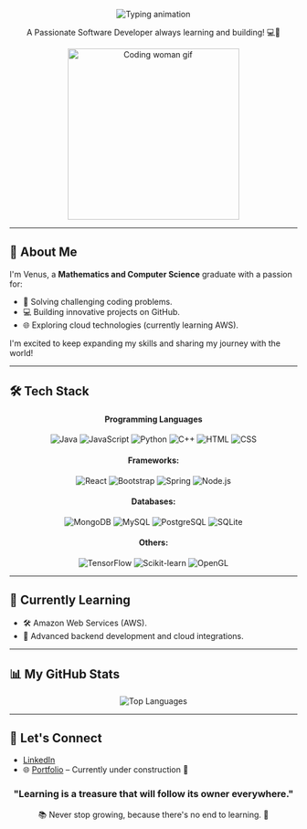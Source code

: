 <p align="center">
  <img src="https://readme-typing-svg.demolab.com?font=Fira+Code&size=24&duration=2000&pause=500&color=F75C7E&center=true&vCenter=true&width=435&lines=👋Hello%2C+I'm+Venus!🌟;Welcome+to+my+GitHub+profile!;" alt="Typing animation" />
</p>
<p align="center">
  A Passionate Software Developer always learning and building! 💻🚀
</p>
<!-- Smaller Coding Animation -->
<p align="center">
  <img src="https://media.giphy.com/media/13HBDT4QSTpveU/giphy.gif" alt="Coding woman gif" width="300" />
</p>


---

## 🚀 About Me  

I'm Venus, a **Mathematics and Computer Science** graduate with a passion for:  
- 🧩 Solving challenging coding problems.  
- 💻 Building innovative projects on GitHub.  
- 🌐 Exploring cloud technologies (currently learning AWS).  

I'm excited to keep expanding my skills and sharing my journey with the world!  

---

## 🛠️ Tech Stack  
<div align="center">

#### Programming Languages  
<p>
  <img src="https://img.shields.io/badge/Java-ED8B00?style=for-the-badge&logo=java&logoColor=white" alt="Java" />
  <img src="https://img.shields.io/badge/JavaScript-F7DF1E?style=for-the-badge&logo=javascript&logoColor=black" alt="JavaScript" />
  <img src="https://img.shields.io/badge/Python-3776AB?style=for-the-badge&logo=python&logoColor=white" alt="Python" />
  <img src="https://img.shields.io/badge/C++-00599C?style=for-the-badge&logo=c%2B%2B&logoColor=white" alt="C++" />
  <img src="https://img.shields.io/badge/HTML5-E34F26?style=for-the-badge&logo=html5&logoColor=white" alt="HTML" />
  <img src="https://img.shields.io/badge/CSS3-1572B6?style=for-the-badge&logo=css3&logoColor=white" alt="CSS" />
</p>

#### Frameworks:  
<p>
  <img src="https://img.shields.io/badge/React-20232A?style=for-the-badge&logo=react&logoColor=61DAFB" alt="React" />
  <img src="https://img.shields.io/badge/Bootstrap-7952B3?style=for-the-badge&logo=bootstrap&logoColor=white" alt="Bootstrap" />
  <img src="https://img.shields.io/badge/Spring-6DB33F?style=for-the-badge&logo=spring&logoColor=white" alt="Spring" />
  <img src="https://img.shields.io/badge/Node.js-339933?style=for-the-badge&logo=nodedotjs&logoColor=white" alt="Node.js" />
</p>

#### Databases:  
<p>
  <img src="https://img.shields.io/badge/MongoDB-47A248?style=for-the-badge&logo=mongodb&logoColor=white" alt="MongoDB" />
  <img src="https://img.shields.io/badge/MySQL-4479A1?style=for-the-badge&logo=mysql&logoColor=white" alt="MySQL" />
  <img src="https://img.shields.io/badge/PostgreSQL-336791?style=for-the-badge&logo=postgresql&logoColor=white" alt="PostgreSQL" />
  <img src="https://img.shields.io/badge/SQLite-003B57?style=for-the-badge&logo=sqlite&logoColor=white" alt="SQLite" />
</p>

#### Others:  
<p>
  <img src="https://img.shields.io/badge/TensorFlow-FF6F00?style=for-the-badge&logo=tensorflow&logoColor=white" alt="TensorFlow" />
  <img src="https://img.shields.io/badge/Scikit--learn-F7931E?style=for-the-badge&logo=scikit-learn&logoColor=white" alt="Scikit-learn" />
  <img src="https://img.shields.io/badge/OpenGL-5586A4?style=for-the-badge&logo=opengl&logoColor=white" alt="OpenGL" />
</p>

</div>

---

## 🌱 Currently Learning  

- 🛠️ Amazon Web Services (AWS).  
- 🧩 Advanced backend development and cloud integrations.  

---

## 📊 My GitHub Stats  

<p align="center">
  <img src="https://github-readme-stats.vercel.app/api/top-langs/?username=venus21121&layout=compact&theme=radical" alt="Top Languages" />
</p>


---

## 🤝 Let's Connect  

- [LinkedIn](https://www.linkedin.com/in/venus-lee-a987121a4/)  
- 🌐 [Portfolio](https://YourPortfolioLink.com) – Currently under construction 🚧

###
<!--
<br clear="both">

<p align="center">
  <img src="https://raw.githubusercontent.com/venus21121/venus21121/output/snake.svg" alt="Snake animation" />
</p>
-->
###
<!-- Quote and Learning Animation -->
<div align="center" style="margin: 20px 0;">
  <h3>"Learning is a treasure that will follow its owner everywhere."</h3>
  <p>📚 Never stop growing, because there's no end to learning. 🚀</p>
</div>
